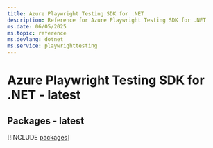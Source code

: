 ```yaml
---
title: Azure Playwright Testing SDK for .NET
description: Reference for Azure Playwright Testing SDK for .NET
ms.date: 06/05/2025
ms.topic: reference
ms.devlang: dotnet
ms.service: playwrighttesting
---
```

# Azure Playwright Testing SDK for .NET - latest
## Packages - latest
[!INCLUDE [packages](playwright-testing-index.md)]